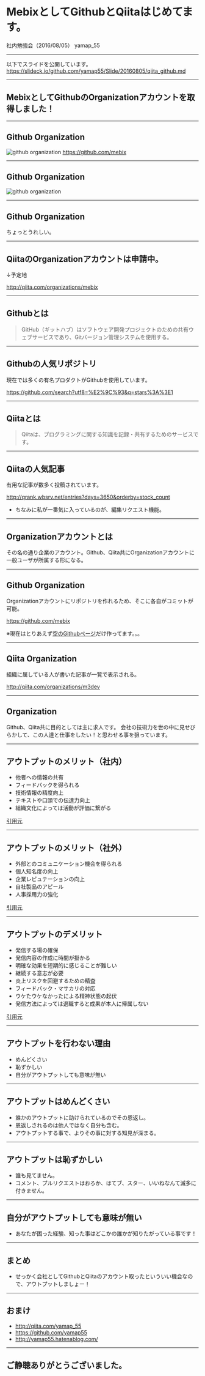 # MebixとしてGithubとQiitaはじめてます。
社内勉強会（2016/08/05）
yamap_55

---

以下でスライドを公開しています。
https://slideck.io/github.com/yamap55/Slide/20160805/qiita_github.md

---

## MebixとしてGithubのOrganizationアカウントを取得しました！

---

## Github Organization

![github organization](./pic3.jpeg)
https://github.com/mebix

---

## Github Organization

![github organization](./pic4.jpeg)

---

## Github Organization

ちょっとうれしい。

---

## QiitaのOrganizationアカウントは申請中。

↓予定地

http://qiita.com/organizations/mebix

---

## Githubとは

> GitHub（ギットハブ）はソフトウェア開発プロジェクトのための共有ウェブサービスであり、Gitバージョン管理システムを使用する。

---

## Githubの人気リポジトリ

現在では多くの有名プロダクトがGithubを使用しています。

https://github.com/search?utf8=%E2%9C%93&q=stars%3A%3E1

---

## Qiitaとは

> Qiitaは、プログラミングに関する知識を記録・共有するためのサービスです。

---

## Qiitaの人気記事

有用な記事が数多く投稿されています。

http://qrank.wbsrv.net/entries?days=3650&orderby=stock_count

- ちなみに私が一番気に入っているのが、編集リクエスト機能。

---

## Organizationアカウントとは
その名の通り企業のアカウント。Github、Qiita共にOrganizationアカウントに一般ユーザが所属する形になる。

---

## Github Organization
Organizationアカウントにリポジトリを作れるため、そこに各自がコミットが可能。

https://github.com/mebix

※現在はとりあえず[空のGithubページ](https://mebix.github.io/)だけ作ってます。。。

---

## Qiita Organization
組織に属している人が書いた記事が一覧で表示される。

http://qiita.com/organizations/m3dev

---

## Organization
Github、Qiita共に目的としては主に求人です。
会社の技術力を世の中に見せびらかして、この人達と仕事をしたい！と思わせる事を狙っています。

---

## アウトプットのメリット（社内）
- 他者への情報の共有
- フィードバックを得られる
- 技術情報の精度向上
- テキストや口頭での伝達力向上
- 組織文化によっては活動が評価に繋がる

[引用元](http://blog.father.gedow.net/2014/07/23/engineers-output/)

---

## アウトプットのメリット（社外）
- 外部とのコミュニケーション機会を得られる
- 個人知名度の向上
- 企業レピュテーションの向上
- 自社製品のアピール
- 人事採用力の強化

[引用元](http://blog.father.gedow.net/2014/07/23/engineers-output/)

---

## アウトプットのデメリット
- 発信する場の確保
- 発信内容の作成に時間が掛かる
- 明確な効果を短期的に感じることが難しい
- 継続する意志が必要
- 炎上リスクを回避するための精査
- フィードバック・マサカリの対応
- ウケたウケなかったによる精神状態の起伏
- 発信方法によっては退職すると成果が本人に帰属しない

[引用元](http://blog.father.gedow.net/2014/07/23/engineers-output/)

---

## アウトプットを行わない理由
- めんどくさい
- 恥ずかしい
- 自分がアウトプットしても意味が無い

---

## アウトプットはめんどくさい
- 誰かのアウトプットに助けられているのでその恩返し。
- 恩返しされるのは他人ではなく自分も含む。
- アウトプットする事で、よりその事に対する知見が深まる。

---

## アウトプットは恥ずかしい
- 誰も見てません。
- コメント、プルリクエストはおろか、はてブ、スター、いいねなんて滅多に付きません。

---

## 自分がアウトプットしても意味が無い
- あなたが困った経験、知った事はどこかの誰かが知りたがっている事です！

---

## まとめ
- せっかく会社としてGithubとQiitaのアカウント取ったといういい機会なので、アウトプットしましょー！

---

## おまけ

- http://qiita.com/yamap_55
- https://github.com/yamap55
- http://yamap55.hatenablog.com/

---

## ご静聴ありがとうございました。
